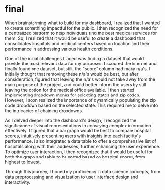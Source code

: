 # final

When brainstorming what to build for my dashboard, I realized that I wanted to create something impactful for the public. I then recognized the need for a centralized platform to help individuals find the best medical services for them. So, I realized that it would be useful to create a dashboard that consolidates hospitals and medical centers based on location and their performance in addressing various health conditions.

One of the initial challenges I faced was finding a dataset that would provide the most relevant data for my purposes. I scoured the internet and finally found one dataset, but still, the "score" column had many n/a's. I initially thought that removing these n/a's would be best, but after consideration, figured that leaving the n/a's would not take away from the main purpose of the project, and could better inform the users by still leaving the option for the medical office available. I then started implementing dropdown menus for selecting states and zip codes. However, I soon realized the importance of dynamically populating the zip code dropdown based on the selected state. This required me to delve into the intricacies of chaining dropdowns.

As I delved deeper into the dashboard's design, I recognized the significance of visual representations in conveying complex information effectively. I figured that a bar graph would be best to compare hospital scores, intuitively presenting users with insights into each facility's performance. I also integrated a data table to offer a comprehensive list of hospitals along with their addresses, further enhancing the user experience. To optimize user interaction, I then recognized that it would be useful for both the graph and table to be sorted based on hospital scores, from highest to lowest.

Through this journey, I honed my proficiency in data science concepts, from data preprocessing and visualization to user interface design and interactivity. 
